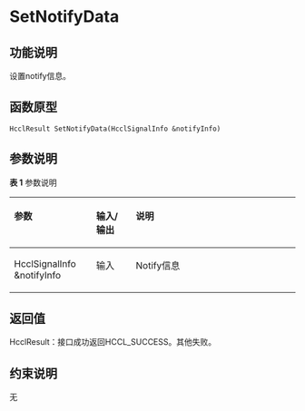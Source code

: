 # SetNotifyData<a name="ZH-CN_TOPIC_0000001994627228"></a>

## 功能说明<a name="zh-cn_topic_0000001929459174_section3204mcpsimp"></a>

设置notify信息。

## 函数原型<a name="zh-cn_topic_0000001929459174_section3201mcpsimp"></a>

```
HcclResult SetNotifyData(HcclSignalInfo &notifyInfo)
```

## 参数说明<a name="zh-cn_topic_0000001929459174_section3207mcpsimp"></a>

**表 1**  参数说明

<a name="zh-cn_topic_0000001929459174_table3209mcpsimp"></a>
<table><thead align="left"><tr id="zh-cn_topic_0000001929459174_row3216mcpsimp"><th class="cellrowborder" valign="top" width="28.71%" id="mcps1.2.4.1.1"><p id="zh-cn_topic_0000001929459174_p3218mcpsimp"><a name="zh-cn_topic_0000001929459174_p3218mcpsimp"></a><a name="zh-cn_topic_0000001929459174_p3218mcpsimp"></a>参数</p>
</th>
<th class="cellrowborder" valign="top" width="13.86%" id="mcps1.2.4.1.2"><p id="zh-cn_topic_0000001929459174_p3220mcpsimp"><a name="zh-cn_topic_0000001929459174_p3220mcpsimp"></a><a name="zh-cn_topic_0000001929459174_p3220mcpsimp"></a>输入/输出</p>
</th>
<th class="cellrowborder" valign="top" width="57.43000000000001%" id="mcps1.2.4.1.3"><p id="zh-cn_topic_0000001929459174_p3222mcpsimp"><a name="zh-cn_topic_0000001929459174_p3222mcpsimp"></a><a name="zh-cn_topic_0000001929459174_p3222mcpsimp"></a>说明</p>
</th>
</tr>
</thead>
<tbody><tr id="zh-cn_topic_0000001929459174_row3224mcpsimp"><td class="cellrowborder" valign="top" width="28.71%" headers="mcps1.2.4.1.1 "><p id="zh-cn_topic_0000001929459174_p3226mcpsimp"><a name="zh-cn_topic_0000001929459174_p3226mcpsimp"></a><a name="zh-cn_topic_0000001929459174_p3226mcpsimp"></a>HcclSignalInfo &amp;notifyInfo</p>
</td>
<td class="cellrowborder" valign="top" width="13.86%" headers="mcps1.2.4.1.2 "><p id="zh-cn_topic_0000001929459174_p3228mcpsimp"><a name="zh-cn_topic_0000001929459174_p3228mcpsimp"></a><a name="zh-cn_topic_0000001929459174_p3228mcpsimp"></a>输入</p>
</td>
<td class="cellrowborder" valign="top" width="57.43000000000001%" headers="mcps1.2.4.1.3 "><p id="zh-cn_topic_0000001929459174_p3230mcpsimp"><a name="zh-cn_topic_0000001929459174_p3230mcpsimp"></a><a name="zh-cn_topic_0000001929459174_p3230mcpsimp"></a>Notify信息</p>
</td>
</tr>
</tbody>
</table>

## 返回值<a name="zh-cn_topic_0000001929459174_section3231mcpsimp"></a>

HcclResult：接口成功返回HCCL\_SUCCESS。其他失败。

## 约束说明<a name="zh-cn_topic_0000001929459174_section3234mcpsimp"></a>

无

